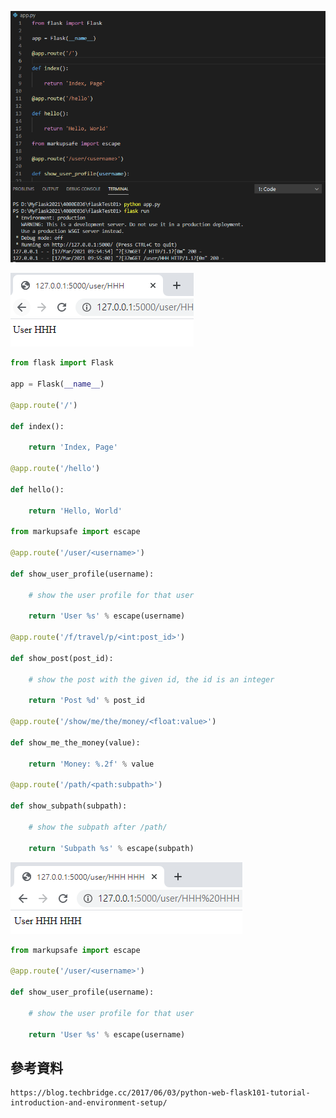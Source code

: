 ![1.伺服網頁程式設計(03-17)](https://github.com/ChengHan16/Cs4high_4080E036/blob/master/image/1.%E4%BC%BA%E6%9C%8D%E7%B6%B2%E9%A0%81%E7%A8%8B%E5%BC%8F%E8%A8%AD%E8%A8%88(03-17).PNG)

![2.伺服網頁程式設計(03-17)](https://github.com/ChengHan16/Cs4high_4080E036/blob/master/image/2.%E4%BC%BA%E6%9C%8D%E7%B6%B2%E9%A0%81%E7%A8%8B%E5%BC%8F%E8%A8%AD%E8%A8%88(03-17).PNG)
```python
from flask import Flask

app = Flask(__name__)

@app.route('/')

def index():

    return 'Index, Page'

@app.route('/hello')

def hello():

    return 'Hello, World'

from markupsafe import escape

@app.route('/user/<username>')

def show_user_profile(username):

    # show the user profile for that user

    return 'User %s' % escape(username)

@app.route('/f/travel/p/<int:post_id>')

def show_post(post_id):

    # show the post with the given id, the id is an integer

    return 'Post %d' % post_id

@app.route('/show/me/the/money/<float:value>')

def show_me_the_money(value):

    return 'Money: %.2f' % value

@app.route('/path/<path:subpath>')

def show_subpath(subpath):

    # show the subpath after /path/

    return 'Subpath %s' % escape(subpath)
```
![3.伺服網頁程式設計(03-17)](https://github.com/ChengHan16/Cs4high_4080E036/blob/master/image/3.%E4%BC%BA%E6%9C%8D%E7%B6%B2%E9%A0%81%E7%A8%8B%E5%BC%8F%E8%A8%AD%E8%A8%88(03-17).PNG)
```python
from markupsafe import escape

@app.route('/user/<username>')

def show_user_profile(username):

    # show the user profile for that user

    return 'User %s' % escape(username)
```
## 參考資料
```
https://blog.techbridge.cc/2017/06/03/python-web-flask101-tutorial-introduction-and-environment-setup/
```
